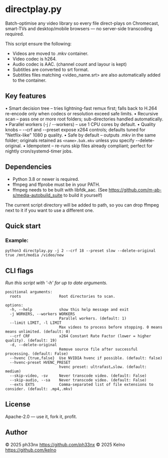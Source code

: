directplay.py
=============

Batch-optimise any video library so every file direct-plays on
Chromecast, smart-TVs and desktop/mobile browsers — no server-side
transcoding required.

This script ensure the following:
- Videos are moved to .mkv container.
- Video codec is h264.
- Audio codec is AAC. (channel count and layour is kept)
- Subtitles are converted to srt format.
- Subtitles files matching <video_name.srt> are also automatically added to the container.

Key features
------------
• Smart decision tree – tries lightning-fast remux first; falls back
  to H.264 re-encode only when codecs or resolution exceed safe limits.
• Recursive scan – pass one or more root folders; sub-directories
  handled automatically.
• Parallel workers (-j / --workers) – use 1 CPU cores by default.
• Quality knobs – --crf and --preset expose x264 controls; defaults
  tuned for "Netflix-like" 1080 p quality.
• Safe by default – outputs <name>.mkv in the same folder; originals
  retained as `<name>.bak.mkv` unless you specify --delete-original.
• Idempotent – re-runs skip files already compliant; perfect for
  nightly cron/systemd-timer jobs.

Dependencies
------------
- Python 3.8 or newer is required.
- ffmpeg and ffprobe must be in your PATH. 
- ffmpeg needs to be built with libfdk_aac. (See https://github.com/m-ab-s/media-autobuild_suite to build it yourself)

The current script directory will be added to path, so you can drop ffmpeg next to it if you want to use a different one.



Quick start
-----------

### Example:   
`python3 directplay.py -j 2 --crf 18 --preset slow --delete-original true /mnt/media /video/new`

CLI flags
---------
*Run this script with '-h' for up to date arguments.*

```
positional arguments:
  roots                 Root directories to scan.

options:
  -h, --help            show this help message and exit
  -j WORKERS, --workers WORKERS
                        Parallel workers. (default: 1)
  --limit LIMIT, -l LIMIT
                        Max videos to process before stopping. 0 means means unlimited. (default: 0)
  --crf CRF             x264 Constant Rate Factor (lower = higher quality). (default: 19)
  -d, --delete-original
                        Remove source file after successful processing. (default: False)
  --hvenc {true,false}  Use NVIDIA hvenc if possible. (default: false)
  --hvenc-preset HVENC_PRESET
                        hvenc preset: ultrafast…slow. (default: medium)
  --skip-video, -sv     Never transcode video. (default: False)
  --skip-audio, --sa    Never transcode video. (default: False)
  --exts EXTS           Comma-separated list of file extensions to consider. (default: .mp4,.mkv)
```

License
-------
Apache-2.0 — use it, fork it, profit.

Author
------
© 2025 ph33nx   https://github.com/ph33nx
© 2025 Kelno   https://github.com/kelno
